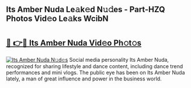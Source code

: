 ## Its Amber Nuda Le𝚊k𝚎d N𝚞𝚍es - Part-HZQ Photos Vid𝚎o Le𝚊ks WcibN

# <h2><a href="http://fbc0eq.evod.top/?m=Its+Amber+Nuda">🔗 👉🔴 Its Amber Nuda Vid𝚎o Ph𝚘t𝚘s</a></h2>

[![Its Amber Nuda N𝚞d𝚎s](https://i.imgur.com/8V9OHl7.gif)](http://fbc0eq.evod.top/?m=Its+Amber+Nuda)
Social media personality Its Amber Nuda, recognized for sharing lifestyle and dance content, including dance trend performances and mini vlogs. The public eye has been on Its Amber Nuda lately, a man of great influence and power in the business world. 
